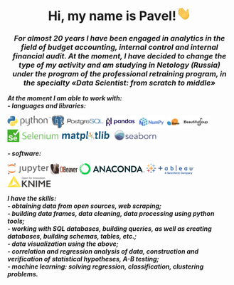 <div id="header" align="center">
    <h1><b>Hi, my name is Pavel!</b><img src="https://github.com/DurinPavel/DurinPavel/blob/main/images/hi.gif" height="32"/></h1>
    <h3><b><i>For almost 20 years I have been engaged in analytics in the field of budget accounting, internal control and internal financial audit. At the moment, I have decided to change the type of my activity and am studying in Netology (Russia) under the program of the professional retraining program, in the specialty «Data Scientist: from scratch to middle»</i></b></h3>
</div>
<p><b><i>At the moment I am able to work with:<br/>- languages and libraries:</i></b></p>
<p>
    <img src="https://github.com/DurinPavel/DurinPavel/blob/main/images/python_2.png" alt="Python" height="28"/>
    <img src="https://github.com/DurinPavel/DurinPavel/blob/main/images/postgresql_1.png" height="28"/>
    <img src="https://github.com/DurinPavel/DurinPavel/blob/main/images/pandas1.png" alt="Pandas" height="28"/>
    <img src="https://github.com/DurinPavel/DurinPavel/blob/main/images/numpy.png" alt="NumPy" height="28"/>
    <img src="https://github.com/DurinPavel/DurinPavel/blob/main/images/scikit-learn.png" alt="Scikit-learn" height="28"/>
    <img src="https://github.com/DurinPavel/DurinPavel/blob/main/images/beautifulsoup.png" alt="Beautifulsoup" height="28"/>
    <img src="https://github.com/DurinPavel/DurinPavel/blob/main/images/selenium_1.png" alt="Selenium" height="28"/>
    <img src="https://github.com/DurinPavel/DurinPavel/blob/main/images/matplotlib_1.png" alt="Matplotlib" height="28"/>
    <img src="https://github.com/DurinPavel/DurinPavel/blob/main/images/seaborn_1.png" alt="Seaborn" height="28"/>
          
</p>
<p><b><i>- software:</i></b></p>
<p>
    <img src="https://github.com/DurinPavel/DurinPavel/blob/main/images/jupiter.png" alt="Jupyter" height="25"/>
    <img src="https://github.com/DurinPavel/DurinPavel/blob/main/images/dbeaver.png" alt="DBeaver" height="25"/>
    <img src="https://github.com/DurinPavel/DurinPavel/blob/main/images/Anaconda.png" alt="Anaconda" height="25"/>
    <img src="https://github.com/DurinPavel/DurinPavel/blob/main/images/tableau.png" alt="Tableau" height="25"/>
    <img src="https://github.com/DurinPavel/DurinPavel/blob/main/images/knime.png" alt="Knime" height="25"/>
</p>
<p><b><i>I have the skills:
    <br/>- obtaining data from open sources, web scraping;
    <br/>- building data frames, data cleaning, data processing using python tools;
    <br/>- working with SQL databases, building queries, as well as creating databases, building schemas, tables, etc.;
    <br/>- data visualization using the above;
    <br/>- correlation and regression analysis of data, construction and verification of statistical hypotheses, A-B testing;
    <br/>- machine learning: solving regression, classification, clustering problems.</i></b></p>

<!--
**DurinPavel/DurinPavel** is a ✨ _special_ ✨ repository because its `README.md` (this file) appears on your GitHub profile.

Here are some ideas to get you started:

- 🔭 I’m currently working on ...
- 🌱 I’m currently learning ...
- 👯 I’m looking to collaborate on ...
- 🤔 I’m looking for help with ...
- 💬 Ask me about ...
- 📫 How to reach me: ...
- 😄 Pronouns: ...
- ⚡ Fun fact: ...
-->
